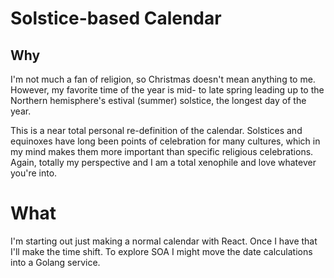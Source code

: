# Solstice-based Calendar

## Why

I'm not much a fan of religion, so Christmas doesn't mean anything to me. However, my favorite time of the year is mid- to late spring leading up to the Northern hemisphere's estival (summer) solstice, the longest day of the year.

This is a near total personal re-definition of the calendar. Solstices and equinoxes have long been points of celebration for many cultures, which in my mind makes them more important than specific religious celebrations. Again, totally my perspective and I am a total xenophile and love whatever you're into.

# What

I'm starting out just making a normal calendar with React. Once I have that I'll make the time shift. To explore SOA I might move the date calculations into a Golang service.

